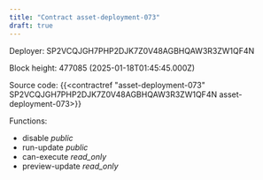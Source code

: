```yaml
---
title: "Contract asset-deployment-073"
draft: true
---
```

Deployer: SP2VCQJGH7PHP2DJK7Z0V48AGBHQAW3R3ZW1QF4N


 



Block height: 477085 (2025-01-18T01:45:45.000Z)

Source code: {{<contractref "asset-deployment-073" SP2VCQJGH7PHP2DJK7Z0V48AGBHQAW3R3ZW1QF4N asset-deployment-073>}}

Functions:

* disable _public_
* run-update _public_
* can-execute _read_only_
* preview-update _read_only_
